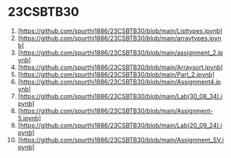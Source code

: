 # 23CSBTB30
1. [https://github.com/spurthi1886/23CSBTB30/blob/main/Listtypes.ipynb]
2. [https://github.com/spurthi1886/23CSBTB30/blob/main/arraytypes.ipynb]
3. [https://github.com/spurthi1886/23CSBTB30/blob/main/assignment_2.ipynb]
4. [https://github.com/spurthi1886/23CSBTB30/blob/main/Arraysort.ipynb]
5. [https://github.com/spurthi1886/23CSBTB30/blob/main/Part_2.ipynb]
6. [https://github.com/spurthi1886/23CSBTB30/blob/main/Assignment4.ipynb]
7. [https://github.com/spurthi1886/23CSBTB30/blob/main/Lab(30_08_34).ipynb]
8. [https://github.com/spurthi1886/23CSBTB30/blob/main/Assignment-5.ipynb]
9. [https://github.com/spurthi1886/23CSBTB30/blob/main/Lab(20_09_24).ipynb]
10. [https://github.com/spurthi1886/23CSBTB30/blob/main/Assignment_SV.ipynb]
